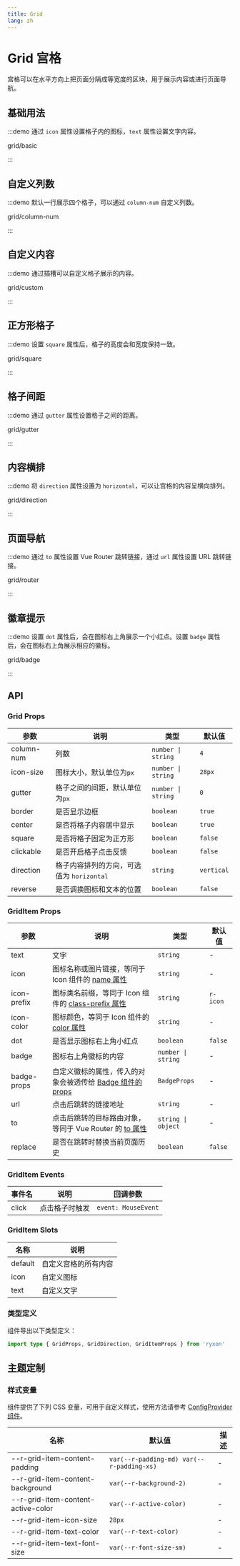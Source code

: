 ```yaml
---
title: Grid
lang: zh
---
```


# Grid 宫格

宫格可以在水平方向上把页面分隔成等宽度的区块，用于展示内容或进行页面导航。

## 基础用法

:::demo 通过 `icon` 属性设置格子内的图标，`text` 属性设置文字内容。

grid/basic

:::

## 自定义列数

:::demo 默认一行展示四个格子，可以通过 `column-num` 自定义列数。

grid/column-num

:::

## 自定义内容

:::demo 通过插槽可以自定义格子展示的内容。

grid/custom

:::

## 正方形格子

:::demo 设置 `square` 属性后，格子的高度会和宽度保持一致。

grid/square

:::

## 格子间距

:::demo 通过 `gutter` 属性设置格子之间的距离。

grid/gutter

:::

## 内容横排

:::demo 将 `direction` 属性设置为 `horizontal`，可以让宫格的内容呈横向排列。

grid/direction

:::

## 页面导航

:::demo 通过 `to` 属性设置 Vue Router 跳转链接，通过 `url` 属性设置 URL 跳转链接。

grid/router

:::

## 徽章提示

:::demo 设置 `dot` 属性后，会在图标右上角展示一个小红点。设置 `badge` 属性后，会在图标右上角展示相应的徽标。

grid/badge

:::

## API

### Grid Props

| 参数 | 说明 | 类型 | 默认值 |
| --- | --- | --- | --- |
| column-num | 列数 | `number \| string` | `4` |
| icon-size | 图标大小，默认单位为`px` | `number \| string` | `28px` |
| gutter | 格子之间的间距，默认单位为`px` | `number \| string` | `0` |
| border | 是否显示边框 | `boolean` | `true` |
| center | 是否将格子内容居中显示 | `boolean` | `true` |
| square | 是否将格子固定为正方形 | `boolean` | `false` |
| clickable | 是否开启格子点击反馈 | `boolean` | `false` |
| direction | 格子内容排列的方向，可选值为 `horizontal` | `string` | `vertical` |
| reverse | 是否调换图标和文本的位置 | `boolean` | `false` |

### GridItem Props

| 参数 | 说明 | 类型 | 默认值 |
| --- | --- | --- | --- |
| text | 文字 | `string` | - |
| icon | 图标名称或图片链接，等同于 Icon 组件的 [name 属性](/zh/component/icon.html#api) | `string` | - |
| icon-prefix | 图标类名前缀，等同于 Icon 组件的 [class-prefix 属性](/zh/component/icon.html#api) | `string` | `r-icon` |
| icon-color | 图标颜色，等同于 Icon 组件的 [color 属性](/zh/component/icon.html#api) | `string` | - |
| dot | 是否显示图标右上角小红点 | `boolean` | `false` |
| badge | 图标右上角徽标的内容 | `number \| string` | - |
| badge-props | 自定义徽标的属性，传入的对象会被透传给 [Badge 组件的 props](/zh/component/badge.html#api) | `BadgeProps` | - |
| url | 点击后跳转的链接地址 | `string` | - |
| to | 点击后跳转的目标路由对象，等同于 Vue Router 的 [to 属性](https://router.vuejs.org/zh/api/interfaces/RouterLinkProps.html#Properties-to) | `string \| object` | - |
| replace | 是否在跳转时替换当前页面历史 | `boolean` | `false` |

### GridItem Events

| 事件名 | 说明           | 回调参数            |
| ------ | -------------- | ------------------- |
| click  | 点击格子时触发 | `event: MouseEvent` |

### GridItem Slots

| 名称    | 说明                 |
| ------- | -------------------- |
| default | 自定义宫格的所有内容 |
| icon    | 自定义图标           |
| text    | 自定义文字           |

### 类型定义

组件导出以下类型定义：

```ts
import type { GridProps, GridDirection, GridItemProps } from 'ryxon'
```

## 主题定制

### 样式变量

组件提供了下列 CSS 变量，可用于自定义样式，使用方法请参考 [ConfigProvider 组件](/zh/component/config-provider.html)。

| 名称 | 默认值 | 描述 |
| --- | --- | --- |
| --r-grid-item-content-padding | `var(--r-padding-md) var(--r-padding-xs)` | - |
| --r-grid-item-content-background | `var(--r-background-2)` | - |
| --r-grid-item-content-active-color | `var(--r-active-color)` | - |
| --r-grid-item-icon-size | `28px` | - |
| --r-grid-item-text-color | `var(--r-text-color)` | - |
| --r-grid-item-text-font-size | `var(--r-font-size-sm)` | - |
